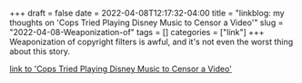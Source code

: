 +++draft = falsedate = 2022-04-08T12:17:32-04:00title = "linkblog: my thoughts on 'Cops Tried Playing Disney Music to Censor a Video'"slug = "2022-04-08-Weaponization-of"tags = []categories = ["link"]+++Weaponization of copyright filters is awful, and it's not even the worst thing about this story. [link to 'Cops Tried Playing Disney Music to Censor a Video'](https://www.vice.com/en/article/z3n75x/police-disney-music-censor-video)